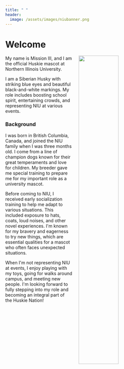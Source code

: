 ```yaml
---
title: " "
header:
  image: /assets/images/niubanner.png
---
```


# Welcome​

<img src="https://raw.githubusercontent.com/AdamBougher/jekyll-pwillis/assets/images/fancyMission.jpg" width="50%" hspace="20" align="right">

My name is Mission III, and I am the official Huskie mascot at Northern Illinois University.

I am a Siberian Husky with striking blue eyes and beautiful black-and-white markings. My role includes boosting school spirit, entertaining crowds, and representing NIU at various events.

### Background

I was born in British Columbia, Canada, and joined the NIU family when I was three months old. I come from a line of champion dogs known for their great temperaments and love for children. My breeder gave me special training to prepare me for my important role as a university mascot.

Before coming to NIU, I received early socialization training to help me adapt to various situations. This included exposure to hats, coats, loud noises, and other novel experiences. I'm known for my bravery and eagerness to try new things, which are essential qualities for a mascot who often faces unexpected situations.

When I'm not representing NIU at events, I enjoy playing with my toys, going for walks around campus, and meeting new people. I'm looking forward to fully stepping into my role and becoming an integral part of the Huskie Nation!
